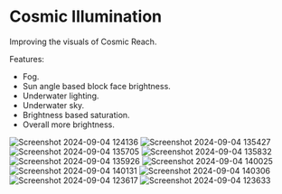 # Cosmic Illumination

Improving the visuals of Cosmic Reach. 

Features:
- Fog.
- Sun angle based block face brightness.
- Underwater lighting.
- Underwater sky.
- Brightness based saturation.
- Overall more brightness.
  
![Screenshot 2024-09-04 124136](https://github.com/user-attachments/assets/b7803e00-fe50-4c4d-abf5-781c80fc395f)
![Screenshot 2024-09-04 135427](https://github.com/user-attachments/assets/aa1816ad-e8fa-4b11-88cf-49ecc34a951a)
![Screenshot 2024-09-04 135705](https://github.com/user-attachments/assets/8b12886b-32cb-4971-8ce9-0b96048eae82)
![Screenshot 2024-09-04 135832](https://github.com/user-attachments/assets/f82d0be7-1a48-4c29-9f70-1a221b819f10)
![Screenshot 2024-09-04 135926](https://github.com/user-attachments/assets/4a8dbe01-c8c5-4110-885d-10aa2cb37e5d)
![Screenshot 2024-09-04 140025](https://github.com/user-attachments/assets/7b9508ab-c02b-4e59-b6ba-4940c244f319)
![Screenshot 2024-09-04 140131](https://github.com/user-attachments/assets/fc92c68c-50b8-412f-800b-a81163c5ccd0)
![Screenshot 2024-09-04 140306](https://github.com/user-attachments/assets/b5067089-01a2-4b98-92e1-c27b22638b52)
![Screenshot 2024-09-04 123617](https://github.com/user-attachments/assets/bc735628-ee3a-429f-bbda-9e78a4781fb6)
![Screenshot 2024-09-04 123633](https://github.com/user-attachments/assets/6b542542-c73f-427b-b299-85c5c59fd44d)

